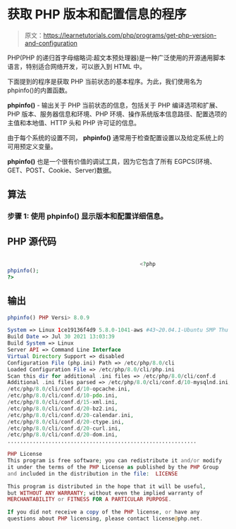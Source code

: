 # 获取 PHP 版本和配置信息的程序

> 原文：<https://learnetutorials.com/php/programs/get-php-version-and-configuration>

PHP(PHP 的递归首字母缩略词:超文本预处理器)是一种广泛使用的开源通用脚本语言，特别适合网络开发，可以嵌入到 HTML 中。

下面提到的程序是获取 PHP 当前状态的基本程序。为此，我们使用名为 phpinfo()的内置函数。

**phpinfo()** - 输出关于 PHP 当前状态的信息，包括关于 PHP 编译选项和扩展、PHP 版本、服务器信息和环境、PHP 环境、操作系统版本信息路径、配置选项的主值和本地值、HTTP 头和 PHP 许可证的信息。

由于每个系统的设置不同， **phpinfo()** 通常用于检查配置设置以及给定系统上的可用预定义变量。

**phpinfo()** 也是一个很有价值的调试工具，因为它包含了所有 EGPCS(环境、GET、POST、Cookie、Server)数据。

## 算法

### **步骤 1:** 使用 **phpinfo()** 显示版本和配置详细信息。

## PHP 源代码

```php

                                          <?php
phpinfo();
?>

```

## 输出

```php
phpinfo() PHP Versi> 8.0.9

System => Linux 1ce19136f4d9 5.8.0-1041-aws #43~20.04.1-Ubuntu SMP Thu Jul 15 11:07:29 UTC 2021 x86_64
Build Date => Jul 30 2021 13:03:39
Build System => Linux
Server API => Command Line Interface
Virtual Directory Support => disabled
Configuration File (php.ini) Path => /etc/php/8.0/cli
Loaded Configuration File => /etc/php/8.0/cli/php.ini
Scan this dir for additional .ini files => /etc/php/8.0/cli/conf.d
Additional .ini files parsed => /etc/php/8.0/cli/conf.d/10-mysqlnd.ini,
/etc/php/8.0/cli/conf.d/10-opcache.ini,
/etc/php/8.0/cli/conf.d/10-pdo.ini,
/etc/php/8.0/cli/conf.d/15-xml.ini,
/etc/php/8.0/cli/conf.d/20-bz2.ini,
/etc/php/8.0/cli/conf.d/20-calendar.ini,
/etc/php/8.0/cli/conf.d/20-ctype.ini,
/etc/php/8.0/cli/conf.d/20-curl.ini,
/etc/php/8.0/cli/conf.d/20-dom.ini,
............................................................

PHP License
This program is free software; you can redistribute it and/or modify
it under the terms of the PHP License as published by the PHP Group
and included in the distribution in the file:  LICENSE

This program is distributed in the hope that it will be useful,
but WITHOUT ANY WARRANTY; without even the implied warranty of
MERCHANTABILITY or FITNESS FOR A PARTICULAR PURPOSE.

If you did not receive a copy of the PHP license, or have any
questions about PHP licensing, please contact license@php.net.
```
